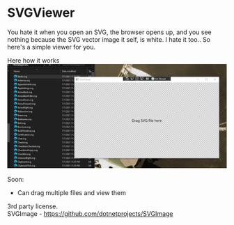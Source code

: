 # SVGViewer
You hate it when you open an SVG, the browser opens up, and you see nothing because the SVG vector image it self, is white. I hate it too.. So here's a simple viewer for you.
  
Here how it works
![](https://raw.githubusercontent.com/jaysonragasa/SVGViewer/main/GIF_07-03-2021-06-06-03.gif)

Soon:  
- Can drag multiple files and view them

3rd party license.  
SVGImage - https://github.com/dotnetprojects/SVGImage
